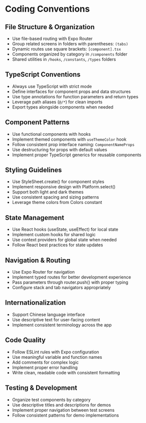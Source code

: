 # Coding Conventions

## File Structure & Organization
- Use file-based routing with Expo Router
- Group related screens in folders with parentheses: `(tabs)`
- Dynamic routes use square brackets: `[component].tsx`
- Components organized by category in `/components` folder
- Shared utilities in `/hooks`, `/constants`, `/types` folders

## TypeScript Conventions
- Always use TypeScript with strict mode
- Define interfaces for component props and data structures
- Use type annotations for function parameters and return types
- Leverage path aliases (`@/*`) for clean imports
- Export types alongside components when needed

## Component Patterns
- Use functional components with hooks
- Implement themed components with `useThemeColor` hook
- Follow consistent prop interface naming: `ComponentNameProps`
- Use destructuring for props with default values
- Implement proper TypeScript generics for reusable components

## Styling Guidelines
- Use StyleSheet.create() for component styles
- Implement responsive design with Platform.select()
- Support both light and dark themes
- Use consistent spacing and sizing patterns
- Leverage theme colors from Colors constant

## State Management
- Use React hooks (useState, useEffect) for local state
- Implement custom hooks for shared logic
- Use context providers for global state when needed
- Follow React best practices for state updates

## Navigation & Routing
- Use Expo Router for navigation
- Implement typed routes for better development experience
- Pass parameters through router.push() with proper typing
- Configure stack and tab navigators appropriately

## Internationalization
- Support Chinese language interface
- Use descriptive text for user-facing content
- Implement consistent terminology across the app

## Code Quality
- Follow ESLint rules with Expo configuration
- Use meaningful variable and function names
- Add comments for complex logic
- Implement proper error handling
- Write clean, readable code with consistent formatting

## Testing & Development
- Organize test components by category
- Use descriptive titles and descriptions for demos
- Implement proper navigation between test screens
- Follow consistent patterns for demo implementations